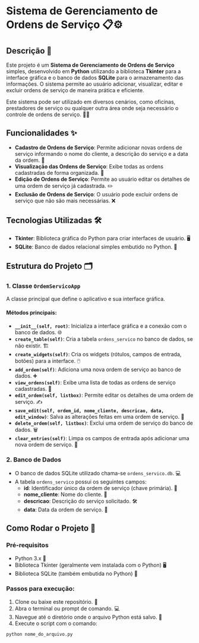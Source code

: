# Sistema de Gerenciamento de Ordens de Serviço 📋⚙️

## Descrição 📝

Este projeto é um **Sistema de Gerenciamento de Ordens de Serviço** simples, desenvolvido em **Python** utilizando a biblioteca **Tkinter** para a interface gráfica e o banco de dados **SQLite** para o armazenamento das informações. O sistema permite ao usuário adicionar, visualizar, editar e excluir ordens de serviço de maneira prática e eficiente. 

Este sistema pode ser utilizado em diversos cenários, como oficinas, prestadores de serviço ou qualquer outra área onde seja necessário o controle de ordens de serviço. 🚗🔧

## Funcionalidades ✨

- **Cadastro de Ordens de Serviço**: Permite adicionar novas ordens de serviço informando o nome do cliente, a descrição do serviço e a data da ordem. 📝
- **Visualização das Ordens de Serviço**: Exibe todas as ordens cadastradas de forma organizada. 📑
- **Edição de Ordens de Serviço**: Permite ao usuário editar os detalhes de uma ordem de serviço já cadastrada. ✏️
- **Exclusão de Ordens de Serviço**: O usuário pode excluir ordens de serviço que não são mais necessárias. ❌

## Tecnologias Utilizadas 🛠️

- **Tkinter**: Biblioteca gráfica do Python para criar interfaces de usuário. 🖥️
- **SQLite**: Banco de dados relacional simples embutido no Python. 💾

## Estrutura do Projeto 🗂️

### 1. **Classe `OrdemServicoApp`**

A classe principal que define o aplicativo e sua interface gráfica.

#### Métodos principais:

- **`__init__(self, root)`**: Inicializa a interface gráfica e a conexão com o banco de dados. 🌐
- **`create_table(self)`**: Cria a tabela `ordens_servico` no banco de dados, se não existir. 🏗️
- **`create_widgets(self)`**: Cria os widgets (rótulos, campos de entrada, botões) para a interface. 🖱️
- **`add_ordem(self)`**: Adiciona uma nova ordem de serviço ao banco de dados. ➕
- **`view_ordens(self)`**: Exibe uma lista de todas as ordens de serviço cadastradas. 👀
- **`edit_ordem(self, listbox)`**: Permite editar os detalhes de uma ordem de serviço. ✍️
- **`save_edit(self, ordem_id, nome_cliente, descricao, data, edit_window)`**: Salva as alterações feitas em uma ordem de serviço. 💾
- **`delete_ordem(self, listbox)`**: Exclui uma ordem de serviço do banco de dados. 🗑️
- **`clear_entries(self)`**: Limpa os campos de entrada após adicionar uma nova ordem de serviço. 🚮

### 2. **Banco de Dados**

- O banco de dados SQLite utilizado chama-se `ordens_servico.db`. 💻
- A tabela `ordens_servico` possui os seguintes campos:
  - **id**: Identificador único da ordem de serviço (chave primária). 🔢
  - **nome_cliente**: Nome do cliente. 👤
  - **descricao**: Descrição do serviço solicitado. 🛠️
  - **data**: Data da ordem de serviço. 📅

## Como Rodar o Projeto 🚀

### Pré-requisitos

- Python 3.x 🐍
- Biblioteca Tkinter (geralmente vem instalada com o Python) 🖥️
- Biblioteca SQLite (também embutida no Python) 💾

### Passos para execução:

1. Clone ou baixe este repositório. 📂
2. Abra o terminal ou prompt de comando. 💻
3. Navegue até o diretório onde o arquivo Python está salvo. 📁
4. Execute o script com o comando:

```bash
python nome_do_arquivo.py
